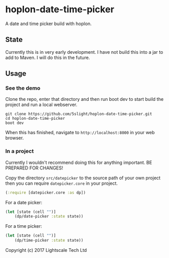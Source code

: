 # hoplon-date-time-picker
A date and time picker build with hoplon.

## State
Currently this is in very early development. I have not build this into a jar
to add to Maven. I will do this in the future.

## Usage

### See the demo
Clone the repo, enter that directory and then run boot dev to start build the
project and run a local webserver.

``` shell
git clone https://github.com/5slight/hoplon-date-time-picker.git
cd hoplon-date-time-picker
boot dev
```

When this has finished, navigate to `http://localhost:8000` in your web browser.

### In a project
Currently I wouldn't recommend doing this for anything important.
BE PREPARED FOR CHANGES!

Copy the directory `src/datepicker` to the source path of your own project then
you can require `datepicker.core` in your project.

``` clojure
(:require [datepicker.core :as dp])
```

For a date picker:
``` clojure
(let [state (cell "")]
    (dp/date-picker :state state))
```

For a time picker:
``` clojure
(let [state (cell "")]
    (dp/time-picker :state state))
```

    
Copyright (c) 2017 Lightscale Tech Ltd
